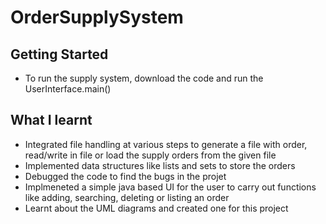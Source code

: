 # OrderSupplySystem

## Getting Started
- To run the supply system, download the code and run the UserInterface.main()

## What I learnt
- Integrated file handling at various steps to generate a file with order, read/write in file or load the supply orders from the given file
- Implemented data structures like lists and sets to store the orders
- Debugged the code to find the bugs in the projet
- Implmeneted a simple java based UI for the user to carry out functions like adding, searching, deleting or listing an order
- Learnt about the UML diagrams and created one for this project 
